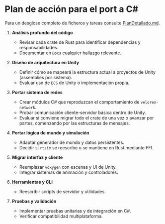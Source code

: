 # Plan de acción para el port a C#
Para un desglose completo de ficheros y tareas consulte [PlanDetallado.md](PlanDetallado.md).


1. **Análisis profundo del código**
   - Revisar cada crate de Rust para identificar dependencias y responsabilidades.
   - Documentar en `Docs` cualquier hallazgo relevante.

2. **Diseño de arquitectura en Unity**
   - Definir cómo se mapeará la estructura actual a proyectos de Unity (assemblies por sistema).
   - Evaluar uso de `ECS` de Unity o implementación propia.

3. **Portar sistema de redes**
   - Crear módulos C# que reproduzcan el comportamiento de `veloren-network`.
   - Probar comunicación cliente-servidor básica dentro de Unity.
   - Evaluar si conviene migrar todo el crate de una vez o avanzar por partes, comenzando por las estructuras de mensajes.


4. **Portar lógica de mundo y simulación**
   - Adaptar generador de mundo y datos persistentes.
   - Decidir si `rtsim` se reescribe o se mantiene en Rust mediante FFI.

5. **Migrar interfaz y cliente**
   - Reemplazar `voxygen` con escenas y UI de Unity.
   - Integrar sistemas de animación y controladores.

6. **Herramientas y CLI**
   - Reescribir scripts de servidor y utilidades.

7. **Pruebas y validación**
   - Implementar pruebas unitarias y de integración en C#.
   - Verificar compatibilidad multiplataforma.
